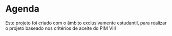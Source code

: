 # Agenda
Este projeto foi criado com o âmbito exclusivamente estudantil, para realizar o projeto baseado nos critérios de aceite do PIM VIII 
